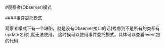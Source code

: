 #观察者(Observer)模式

####事件委托模式

观察者模式下有一个缺陷，就是没有Observer接口的话(考虑到不是所有的类都有update名称),就无法使用，
这时候可以使用事件委托模式。具体可以查看event包的代码